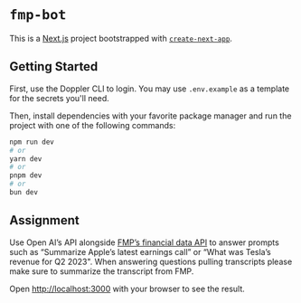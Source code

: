 # `fmp-bot`

This is a [Next.js](https://nextjs.org/) project bootstrapped with [`create-next-app`](https://github.com/vercel/next.js/tree/canary/packages/create-next-app).

## Getting Started

First, use the Doppler CLI to login. You may use `.env.example` as a template
for the secrets you'll need.

Then, install dependencies with your favorite package manager and run the project
with one of the following commands:

```bash
npm run dev
# or
yarn dev
# or
pnpm dev
# or
bun dev
```

## Assignment
Use Open AI’s API alongside [FMP’s financial data API](https://site.financialmodelingprep.com/developer/docs) to answer
prompts such as “Summarize Apple’s latest  earnings call” or “What was Tesla’s revenue for Q2 2023". When answering
questions pulling transcripts please make sure to summarize the transcript from FMP.

Open [http://localhost:3000](http://localhost:3000) with your browser to see the result.
